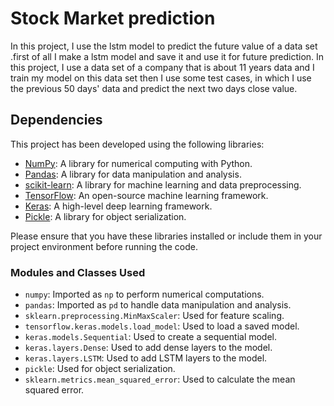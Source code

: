 
# Stock Market prediction 

In this project, I use the lstm model to predict the future value of a data set .first of all I make a lstm model and save it and use it for future prediction. In this project, I use a data set of a company that is about 11 years data and I train my model on this data set then I use some test cases, in which I use the previous 50 days' data and predict the next two days close value.


## Dependencies

This project has been developed using the following libraries:

- [NumPy](https://numpy.org): A library for numerical computing with Python.
- [Pandas](https://pandas.pydata.org): A library for data manipulation and analysis.
- [scikit-learn](https://scikit-learn.org): A library for machine learning and data preprocessing.
- [TensorFlow](https://www.tensorflow.org): An open-source machine learning framework.
- [Keras](https://keras.io): A high-level deep learning framework.
- [Pickle](https://docs.python.org/3/library/pickle.html): A library for object serialization.

Please ensure that you have these libraries installed or include them in your project environment before running the code.

### Modules and Classes Used

- `numpy`: Imported as `np` to perform numerical computations.
- `pandas`: Imported as `pd` to handle data manipulation and analysis.
- `sklearn.preprocessing.MinMaxScaler`: Used for feature scaling.
- `tensorflow.keras.models.load_model`: Used to load a saved model.
- `keras.models.Sequential`: Used to create a sequential model.
- `keras.layers.Dense`: Used to add dense layers to the model.
- `keras.layers.LSTM`: Used to add LSTM layers to the model.
- `pickle`: Used for object serialization.
- `sklearn.metrics.mean_squared_error`: Used to calculate the mean squared error.
